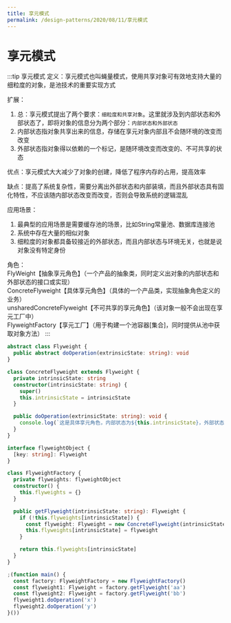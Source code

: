 ```yaml
---
title: 享元模式
permalink: /design-patterns/2020/08/11/享元模式
---
```


# 享元模式
:::tip 享元模式
定义：享元模式也叫蝇量模式，使用共享对象可有效地支持大量的细粒度的对象，是池技术的重要实现方式

扩展：<br>
1. 总：享元模式提出了两个要求：`细粒度和共享对象`。这里就涉及到内部状态和外部状态了，即将对象的信息分为两个部分：`内部状态和外部状态`<br>
2. 内部状态指对象共享出来的信息，存储在享元对象内部且不会随环境的改变而改变<br>
3. 外部状态指对象得以依赖的一个标记，是随环境改变而改变的、不可共享的状态

优点：享元模式大大减少了对象的创建，降低了程序内存的占用，提高效率

缺点：提高了系统复杂性，需要分离出外部状态和内部装填，而且外部状态具有固化特性，不应该随内部状态改变而改变，否则会导致系统的逻辑混乱

应用场景：<br>
1. 最典型的应用场景是需要缓存池的场景，比如String常量池、数据库连接池<br>
2. 系统中存在大量的相似对象<br>
3. 细粒度的对象都具备较接近的外部状态，而且内部状态与环境无关，也就是说对象没有特定身份

角色：<br>
      FlyWeight【抽象享元角色】（一个产品的抽象类，同时定义出对象的内部状态和外部状态的接口或实现）<br>
      ConcreteFlyweight【具体享元角色】（具体的一个产品类，实现抽象角色定义的业务）<br>
      unsharedConcreteFlyweight【不可共享的享元角色】（该对象一般不会出现在享元工厂中）<br>
      FlyweightFactory【享元工厂】（用于构建一个池容器[集合]，同时提供从池中获取对象方法）
:::
```ts
abstract class Flyweight {
  public abstract doOperation(extrinsicState: string): void
}

class ConcreteFlyweight extends Flyweight {
  private intrinsicState: string
  constructor(intrinsicState: string) {
    super()
    this.intrinsicState = intrinsicState
  }

  public doOperation(extrinsicState: string): void {
    console.log(`这是具体享元角色，内部状态为${this.intrinsicState}，外部状态为${extrinsicState}`)
  }
}

interface flyweightObject {
  [key: string]: Flyweight
}

class FlyweightFactory {
  private flyweights: flyweightObject
  constructor() {
    this.flyweights = {}
  }

  public getFlyweight(intrinsicState: string): Flyweight {
    if (!this.flyweights[intrinsicState]) {
      const flyweight: Flyweight = new ConcreteFlyweight(intrinsicState)
      this.flyweights[intrinsicState] = flyweight
    }

    return this.flyweights[intrinsicState]
  }
}

;(function main() {
  const factory: FlyweightFactory = new FlyweightFactory()
  const flyweight1: Flyweight = factory.getFlyweight('aa')
  const flyweight2: Flyweight = factory.getFlyweight('bb')
  flyweight1.doOperation('x')
  flyweight2.doOperation('y')
}())
```
